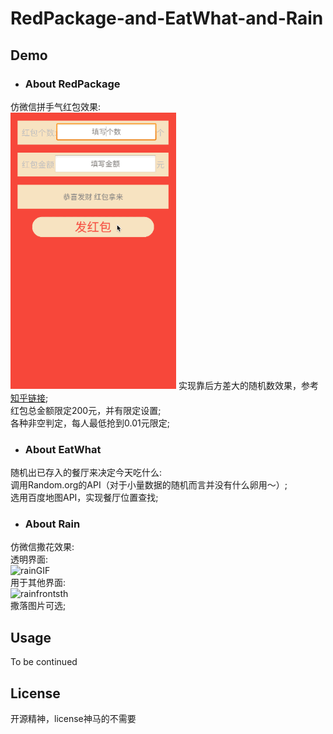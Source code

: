 # RedPackage-and-EatWhat-and-Rain
## Demo
* ### About RedPackage
仿微信拼手气红包效果:  
![redGIF](https://github.com/BreadKid/RedPackage-and-EatWhat-and-Rain/raw/master/readmepic/red.gif)	
实现靠后方差大的随机数效果，参考[知乎链接](https://www.zhihu.com/question/22625187);		
红包总金额限定200元，并有限定设置;		
各种非空判定，每人最低抢到0.01元限定;

* ### About EatWhat
随机出已存入的餐厅来决定今天吃什么:  	
调用Random.org的API（对于小量数据的随机而言并没有什么卵用～）;  	
选用百度地图API，实现餐厅位置查找;

* ### About Rain
仿微信撒花效果:  	
透明界面:  	
![rainGIF](http://i12.tietuku.com/8db73c3583fc4a86.gif)  	
用于其他界面:  	
![rainfrontsth](http://i12.tietuku.com/9a8d8bb036db8f77.gif)  	
撒落图片可选;

## Usage
To be continued
## License
开源精神，license神马的不需要


